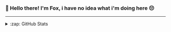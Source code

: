 ### 👋 Hello there! I'm Fox, i have no idea what i'm doing here 😔

---

<details>
  <summary>:zap: GitHub Stats</summary>
  <img align="left" alt="ItzsFox's GitHub Stats" src="https://github-readme-stats.vercel.app/api?username=ItzsFox&show_icons=true&hide_border=true" />
</details>
